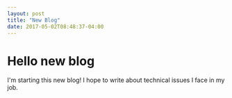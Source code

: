 ```yaml
---
layout: post
title: "New Blog"
date: 2017-05-02T08:48:37-04:00
---
```


# Hello new blog

I'm starting this new blog! I hope to write about technical issues I face in my job.
